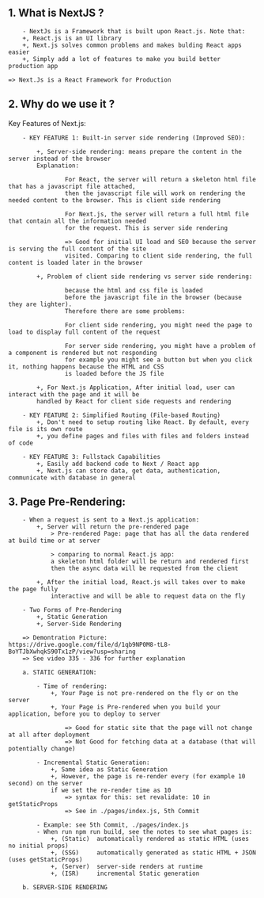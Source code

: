 ## 1. What is NextJS ?

        - NextJs is a Framework that is built upon React.js. Note that:
        +, React.js is an UI library
        +, Next.js solves common problems and makes bulding React apps easier
        +, Simply add a lot of features to make you build better production app

    => Next.Js is a React Framework for Production

## 2. Why do we use it ?

Key Features of Next.js:

        - KEY FEATURE 1: Built-in server side rendering (Improved SEO):

            +, Server-side rendering: means prepare the content in the server instead of the browser
            Explanation:

                    For React, the server will return a skeleton html file that has a javascript file attached,
                    then the javascript file will work on rendering the needed content to the browser. This is client side rendering

                    For Next.js, the server will return a full html file that contain all the information needed
                    for the request. This is server side rendering

                    => Good for initial UI load and SEO because the server is serving the full content of the site
                    visited. Comparing to client side rendering, the full content is loaded later in the browser

            +, Problem of client side rendering vs server side rendering:

                    because the html and css file is loaded
                    before the javascript file in the browser (because they are lighter).
                    Therefore there are some problems:

                    For client side rendering, you might need the page to load to display full content of the request

                    For server side rendering, you might have a problem of a component is rendered but not responding
                    for example you might see a button but when you click it, nothing happens because the HTML and CSS
                    is loaded before the JS file

            +, For Next.js Application, After initial load, user can interact with the page and it will be
            handled by React for client side requests and rendering

        - KEY FEATURE 2: Simplified Routing (File-based Routing)
            +, Don't need to setup routing like React. By default, every file is its own route
            +, you define pages and files with files and folders instead of code

        - KEY FEATURE 3: Fullstack Capabilities
            +, Easily add backend code to Next / React app
            +, Next.js can store data, get data, authentication, communicate with database in general

## 3. Page Pre-Rendering:

        - When a request is sent to a Next.js application:
            +, Server will return the pre-rendered page
                > Pre-rendered Page: page that has all the data rendered at build time or at server

                > comparing to normal React.js app:
                a skeleton html folder will be return and rendered first
                then the async data will be requested from the client

            +, After the initial load, React.js will takes over to make the page fully
                interactive and will be able to request data on the fly

        - Two Forms of Pre-Rendering
            +, Static Generation
            +, Server-Side Rendering

        => Demontration Picture: https://drive.google.com/file/d/1qb9NP0M8-tL8-BoYTJbXwhqkS90Tx1zP/view?usp=sharing
        => See video 335 - 336 for further explanation

        a. STATIC GENERATION:

            - Time of rendering:
                +, Your Page is not pre-rendered on the fly or on the server
                +, Your Page is Pre-rendered when you build your application, before you to deploy to server

                    => Good for static site that the page will not change at all after deployment
                    => Not Good for fetching data at a database (that will potentially change)

            - Incremental Static Generation:
                +, Same idea as Static Generation
                +, However, the page is re-render every (for example 10 second) on the server
                if we set the re-render time as 10
                    => syntax for this: set revalidate: 10 in getStaticProps
                    => See in ./pages/index.js, 5th Commit

            - Example: see 5th Commit, ./pages/index.js
            - When run npm run build, see the notes to see what pages is:
                +, (Static)  automatically rendered as static HTML (uses no initial props)
                +, (SSG)     automatically generated as static HTML + JSON (uses getStaticProps)
                +, (Server)  server-side renders at runtime
                +, (ISR)     incremental Static generation

        b. SERVER-SIDE RENDERING
